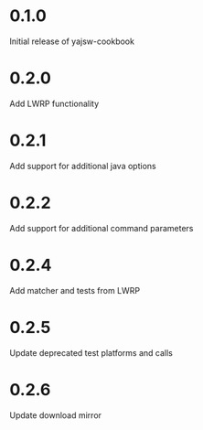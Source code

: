 # 0.1.0

Initial release of yajsw-cookbook

# 0.2.0

Add LWRP functionality

# 0.2.1

Add support for additional java options

# 0.2.2

Add support for additional command parameters

# 0.2.4

Add matcher and tests from LWRP

# 0.2.5

Update deprecated test platforms and calls

# 0.2.6

Update download mirror
